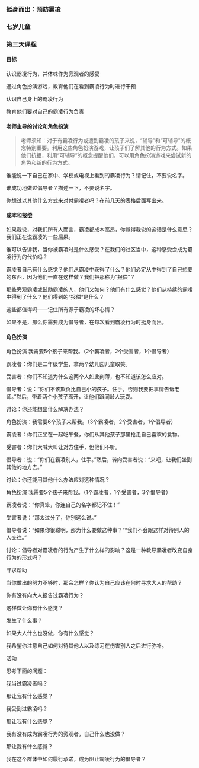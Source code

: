 ### 挺身而出：预防霸凌

### 七岁儿童

### 第三天课程

#### 目标

认识霸凌行为，并体味作为旁观者的感受

通过角色扮演游戏，教育他们在看到霸凌行为时进行干预

认识自己身上的霸凌行为

教育他们要对自己的霸凌行为负责

#### 老师主导的讨论和角色扮演

> 老师须知：对于有霸凌行为或遭到霸凌的孩子来说，“辅导”和“可辅导”的概念特别重要。利用这些角色扮演游戏，让孩子们了解其他的行为方式。如果他们抗拒，利用“可辅导”的概念提醒他们，可以用角色扮演游戏来尝试新的角色和新的行为方式。

谁能说一下自己在家中、学校或电视上看到的霸凌行为？请记住，不要说名字。

谁成功地做过倡导者？描述一下，不要说名字。

你想过以其他什么方式来对付霸凌者吗？在前几天的表格后面写出来。

#### 成本和报偿

如果我说，对我们所有人而言，霸凌都成本高昂，你觉得我说的这话是什么意思？我们正在说霸凌的一些后果。

谁可以告诉我，当你被霸凌时是什么感受？在我们的社区当中，这种感受会成为霸凌行为的代价吗？

霸凌者自己有什么感觉？他们从霸凌中获得了什么？他们必定从中得到了自己想要的东西，因为他们一直在这样做？我们把那称为“报偿”？

那些旁观霸凌或鼓励霸凌的人，他们又如何？他们有什么感觉？他们从持续的霸凌中得到了什么？他们得到的“报偿”是什么？

这些都值得吗——记住所有源于霸凌的坏心情？



如果不是，那么你需要成为倡导者，在每次看到霸凌行为时挺身而出。



#### 角色扮演

角色扮演 我需要5个孩子来帮我。（2个霸凌者，2个受害者，1个倡导者）



霸凌者：你们是二年级学生，拿两个幼儿园儿童取笑。



受害者：你们不知道为什么这两个人如此刻薄，也不知道该怎么应对。



倡导者：说：“你们不该欺负比自己小的孩子。住手，否则我要把事情告诉老师。”然后，带着两个小孩子离开，让他们跟同龄人玩耍。



讨论：你还能想出什么解决办法？





角色扮演：我需要6个孩子来帮我。（3个霸凌者，2个受害者，1个倡导者）



霸凌者：你们正坐在一起吃午餐，你们从其他孩子那里抢走自己喜欢的食物。



受害者：你们大喊大叫让对方住手，但他们不听。



倡导者：说：“你们在霸凌别人，住手。”然后，转向受害者说：“来吧，让我们坐到其他的地方去。”



讨论：你还能用其他什么办法应对这种情况？



角色扮演 我需要5个孩子来帮我。（1个霸凌者，1个受害者，3个倡导者）



霸凌者说：“你真笨，你连自己的名字都记不住！”



受害者说：“那太过分了，你别这么说。”



倡导者说：“如果你很聪明，那为什么要做这种事？”“我们不会跟这样对待别人的人交往。”



讨论：倡导者对霸凌者的行为产生了什么样的影响？这是一种教导霸凌者改变自身行为的形式吗？



寻求帮助



当你做出的努力不够时，那会怎样？你认为自己应该在何时寻求大人的帮助？



你有没有向大人报告过霸凌行为？



这样做让你有什么感觉？



发生了什么事？



如果大人什么也没做，你有什么感觉？



我希望你注意自己如何对待其他人以及练习在伤害别人之后进行弥补。





活动



思考下面的问题：



我当过霸凌者吗？

那让我有什么感觉？

我受到过霸凌吗？

那让我有什么感觉？

我有没有成为霸凌行为的旁观者，自己什么也没做？

那让我有什么感觉？

我在这个群体中如何履行承诺，成为阻止霸凌行为的倡导者？

